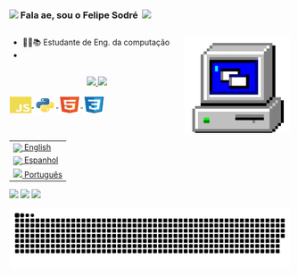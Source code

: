 ### <img src="https://github.com/TheDudeThatCode/TheDudeThatCode/blob/master/Assets/Hi.gif" width="15px"> Fala ae, sou o Felipe Sodré &nbsp;<img src="https://github.com/TheDudeThatCode/TheDudeThatCode/blob/master/Assets/Earth.gif" width="15px">

##

- 👨‍🎓📚 Estudante de Eng. da computação <img align="right" alt="PC GIF" src="https://github.com/TheDudeThatCode/TheDudeThatCode/blob/master/Assets/PC.gif" width="190" />
- 

##

<div align="center">
  <a href="https://github.com/FelipeS19">
  <img height="160em" src="https://github-readme-stats.vercel.app/api?username=FelipeS19&show_icons=true&theme=gruvbox&include_all_commits=true&count_private=true"/>
  <img height="80em" src="https://github-readme-stats.vercel.app/api/top-langs/?username=FelipeS19&layout=compact&langs_count=7&theme=gruvbox"/>
  
</div>
  
  <div style="display: inline_block"><br>
  <img align="center" alt="Rafa-Js" height="30" width="40" src="https://raw.githubusercontent.com/devicons/devicon/master/icons/javascript/javascript-plain.svg">
  <img align="center" alt="Rafa-Python" height="30" width="40" src="https://raw.githubusercontent.com/devicons/devicon/master/icons/python/python-original.svg">   
  <img align="center" alt="Rafa-HTML" height="30" width="40" src="https://raw.githubusercontent.com/devicons/devicon/master/icons/html5/html5-original.svg">
  <img align="center" alt="Rafa-CSS" height="30" width="40" src="https://raw.githubusercontent.com/devicons/devicon/master/icons/css3/css3-original.svg">
    <table align="right">
 <tr><td><a href="README_us.md"><img src="https://i.imgur.com/Ja6zOUB.png" height="18.5" align="center"> English</a></td></tr>
 <tr><td><a href="README_es.md"><img src="https://i.imgur.com/aTLvLiO.png" height="18.5" align="center"> Espanhol</a></td></tr>
 <tr><td><a href="README.md"><img src="https://i.imgur.com/0AUV6Hy.png" height="16 align="center">  Português</a></td></tr>
</table>
   
 </div>
  
  ##

 <div> 
  <a href="https://www.instagram.com/_felipesodre/" target="_blank"><img src="https://img.shields.io/badge/-Instagram-%23E4405F?style=for-the-badge&logo=instagram&logoColor=white" target="_blank"></a> 
  <a href = "mailto:sodre6754@gmail.com"><img src="https://img.shields.io/badge/-Gmail-%23333?style=for-the-badge&logo=gmail&logoColor=white" target="_blank"></a>
  <a href="https://www.linkedin.com/in/felipe-sodre-634805217/" target="_blank"><img src="https://img.shields.io/badge/-LinkedIn-%230077B5?style=for-the-badge&logo=linkedin&logoColor=white" target="_blank"></a> 
  
   ![Snake animation](https://github.com/FelipeS19/FelipeS19/blob/output/github-contribution-grid-snake.svg)
 
</div>

